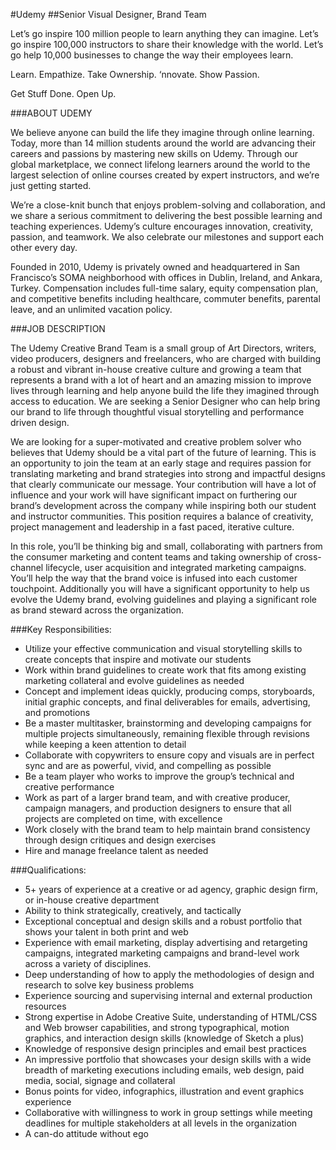#Udemy
##Senior Visual Designer, Brand Team

Let’s go inspire 100 million people to learn anything they can imagine. Let’s go inspire 100,000 instructors to share their knowledge with the world. Let’s go help 10,000 businesses to change the way their employees learn.

Learn. Empathize. Take Ownership. ‘nnovate. Show Passion.

Get Stuff Done. Open Up.

###ABOUT UDEMY

We believe anyone can build the life they imagine through online learning. Today, more than 14 million students around the world are advancing their careers and passions by mastering new skills on Udemy. Through our global marketplace, we connect lifelong learners around the world to the largest selection of online courses created by expert instructors, and we’re just getting started.

We’re a close-knit bunch that enjoys problem-solving and collaboration, and we share a serious commitment to delivering the best possible learning and teaching experiences. Udemy’s culture encourages innovation, creativity, passion, and teamwork. We also celebrate our milestones and support each other every day.

Founded in 2010, Udemy is privately owned and headquartered in San Francisco’s SOMA neighborhood with offices in Dublin, Ireland, and Ankara, Turkey. Compensation includes full-time salary, equity compensation plan, and competitive benefits including healthcare, commuter benefits, parental leave, and an unlimited vacation policy.

###JOB DESCRIPTION

The Udemy Creative Brand Team is a small group of Art Directors, writers, video producers, designers and freelancers, who are charged with building a robust and vibrant in-house creative culture and growing a team that represents a brand with a lot of heart and an amazing mission to improve lives through learning and help anyone build the life they imagined through access to education. We are seeking a Senior Designer who can help bring our brand to life through thoughtful visual storytelling and performance driven design.

We are looking for a super-motivated and creative problem solver who believes that Udemy should be a vital part of the future of learning. This is an opportunity to join the team at an early stage and requires passion for translating marketing and brand strategies into strong and impactful designs that clearly communicate our message. Your contribution will have a lot of influence and your work will have significant impact on furthering our brand’s development across the company while inspiring both our student and instructor communities. This position requires a balance of creativity, project management and leadership in a fast paced, iterative culture.

In this role, you’ll be thinking big and small, collaborating with partners from the consumer marketing and content teams and taking ownership of cross-channel lifecycle, user acquisition and integrated marketing campaigns. You’ll help the way that the brand voice is infused into each customer touchpoint. Additionally you will have a significant opportunity to help us evolve the Udemy brand, evolving guidelines and playing a significant role as brand steward across the organization.

###Key Responsibilities:

* Utilize your effective communication and visual storytelling skills to create concepts that inspire and motivate our students
* Work within brand guidelines to create work that fits among existing marketing collateral and evolve guidelines as needed
* Concept and implement ideas quickly, producing comps, storyboards, initial graphic concepts, and final deliverables for emails, advertising, and promotions
* Be a master multitasker, brainstorming and developing campaigns for multiple projects simultaneously, remaining flexible through revisions while keeping a keen attention to detail
* Collaborate with copywriters to ensure copy and visuals are in perfect sync and are as powerful, vivid, and compelling as possible
* Be a team player who works to improve the group’s technical and creative performance
* Work as part of a larger brand team, and with creative producer, campaign managers, and production designers to ensure that all projects are completed on time, with excellence
* Work closely with the brand team to help maintain brand consistency through design critiques and design exercises
* Hire and manage freelance talent as needed

###Qualifications:

* 5+ years of experience at a creative or ad agency, graphic design firm, or in-house creative department
* Ability to think strategically, creatively, and tactically
* Exceptional conceptual and design skills and a robust portfolio that shows your talent in both print and web
* Experience with email marketing, display advertising and retargeting campaigns, integrated marketing campaigns and brand-level work across a variety of disciplines.
* Deep understanding of how to apply the methodologies of design and research to solve key business problems
* Experience sourcing and supervising internal and external production resources
* Strong expertise in Adobe Creative Suite, understanding of HTML/CSS and Web browser capabilities, and strong typographical, motion graphics, and interaction design skills (knowledge of Sketch a plus)
* Knowledge of responsive design principles and email best practices
* An impressive portfolio that showcases your design skills with a wide breadth of marketing executions including emails, web design, paid media, social, signage and collateral
* Bonus points for video, infographics, illustration and event graphics experience
* Collaborative with willingness to work in group settings while meeting deadlines for multiple stakeholders at all levels in the organization
* A can-do attitude without ego
